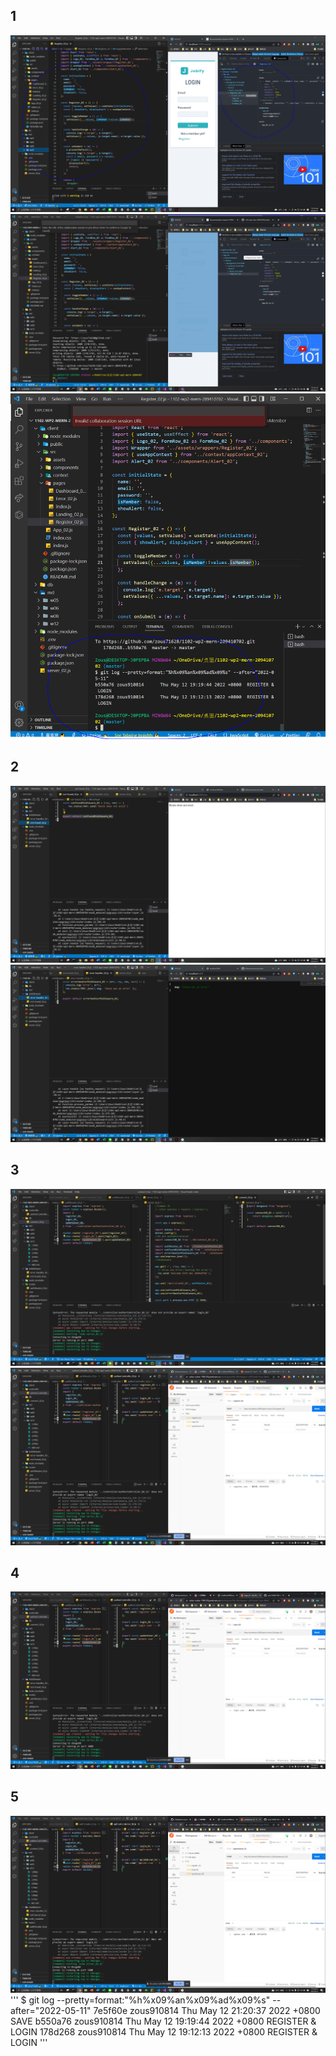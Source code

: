 ## 1

![](1.PNG)
![](2.PNG)
![](3.PNG)

## 2

![](4.PNG)
![](5.PNG)

## 3

![](6.PNG)
![](7.PNG)

## 4

![](8.PNG)

## 5

![](9.PNG)
'''
$ git log --pretty=format:"%h%x09%an%x09%ad%x09%s" --after="2022-05-11"
7e5f60e zous910814 Thu May 12 21:20:37 2022 +0800 SAVE
b550a76 zous910814 Thu May 12 19:19:44 2022 +0800 REGISTER & LOGIN
178d268 zous910814 Thu May 12 19:12:13 2022 +0800 REGISTER & LOGIN
'''
